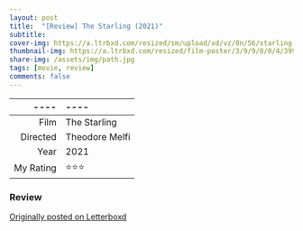 ```yaml
---
layout: post
title:  "[Review] The Starling (2021)"
subtitle:
cover-img: https://a.ltrbxd.com/resized/sm/upload/xd/vz/8n/56/starling-1200-1200-675-675-crop-000000.jpg?k=2d7c6bd733
thumbnail-img: https://a.ltrbxd.com/resized/film-poster/3/9/9/8/0/4/399804-the-starling-0-230-0-345-crop.jpg?k=af4297b1ae
share-img: /assets/img/path.jpg
tags: [movie, review]
comments: false
---
```


----|----
--: | :--
Film | The Starling
Directed | Theodore Melfi
Year | 2021
My Rating | ⭐⭐⭐

### Review

[Originally posted on Letterboxd](https://letterboxd.com/nickbarrett/film/the-starling/)
